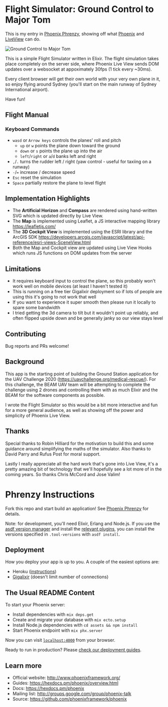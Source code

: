 # Flight Simulator: Ground Control to Major Tom

This is my entry in [Phoenix Phrenzy](https://phoenixphrenzy.com), showing off what [Phoenix](https://phoenixframework.org/) and [LiveView](https://github.com/phoenixframework/phoenix_live_view) can do.

![Ground Control to Major Tom](https://groundstation.gigalixirapp.com/)

This is a simple Flight Simulator written in Elixir. The flight simulation takes place completely on the server side, where Phoenix Live View sends DOM updates over a websocket at appoximately 30fps (1 tick every ~30ms).

Every client browser will get their own world with your very own plane in it, so enjoy flying around Sydney (you'll start on the main runway of Sydney International airport).

Have fun!

## Flight Manual

### Keyboard Commands

- `wasd` or `Arrow keys` controls the planes' roll and pitch
  - `up` or `w` points the plane down toward the ground
  - `down` or `s` points the plane up into the air
  - `left`/`right` or `a`/`d` banks left and right
- `,`/`.` turns the rudder left / right (yaw control - useful for taxiing on a runway)
- `-`/`=` increase / decrease speed
- `Esc` reset the simulation
- `Space` partially restore the plane to level flight

## Implementation Highlights

- The **Artificial Horizon** and **Compass** are rendered using hand-written SVG which is updated directly by Live View.
- The **Map** is implemented using Leaflet, a JS interactive mapping library https://leafletjs.com/
- The **3D Cockpit View** is implemented using the ESRI library and the ArcGIS SDK https://developers.arcgis.com/javascript/latest/api-reference/esri-views-SceneView.html
- Both the Map and Cockpit view are updated using Live View Hooks which runs JS functions on DOM updates from the server

## Limitations

- It requires keyboard input to control the plane, so this probably won't work well on mobile devices (at least I haven't tested it)
- This is running on a free tier Gigalixir deployment so if lots of people are using this it's going to not work that well
- If you want to experience it super smooth then please run it locally to spare some bandwidth
- I tried getting the 3d camera to tilt but it wouldn't point up reliably, and often flipped upside down and be generally janky so our view stays level

## Contributing

Bug reports and PRs welcome!

## Background

This app is the starting point of building the Ground Station application for the UAV Challenge 2020 (https://uavchallenge.org/medical-rescue/). For this challenge, the BEAM UAV team will be attempting to complete the challenge using 2 drones and controlling them with as much Elixir and the BEAM for the software components as possible.

I wrote the Flight Simulator so this would be a bit more interactive and fun for a more general audience, as well as showing off the power and simplicity of Phoenix Live View.

## Thanks

Special thanks to Robin Hilliard for the motivation to build this and some guidance around simplifying the maths of the simulator. Also thanks to David Parry and Rufus Post for moral support.

Lastly I really appreciate all the hard work that's gone into Live View, it's a pretty amazing bit of technology that we'll hopefully see a lot more of in the coming years. So thanks Chris McCord and Jose Valim!


# Phrenzy Instructions

Fork this repo and start build an application! See [Phoenix Phrenzy](https://phoenixphrenzy.com) for details.

Note: for development, you'll need Elixir, Erlang and Node.js. If you use the [asdf version manager](https://github.com/asdf-vm/asdf) and install the [relevant plugins](https://asdf-vm.com/#/plugins-all?id=plugin-list), you can install the versions specified in `.tool-versions` with `asdf install`.

## Deployment

How you deploy your app is up to you. A couple of the easiest options are:

- Heroku ([instructions](https://hexdocs.pm/phoenix/heroku.html))
- [Gigalixir](https://gigalixir.com/) (doesn't limit number of connections)

## The Usual README Content

To start your Phoenix server:

- Install dependencies with `mix deps.get`
- Create and migrate your database with `mix ecto.setup`
- Install Node.js dependencies with `cd assets && npm install`
- Start Phoenix endpoint with `mix phx.server`

Now you can visit [`localhost:4000`](http://localhost:4000) from your browser.

Ready to run in production? Please [check our deployment guides](https://hexdocs.pm/phoenix/deployment.html).

## Learn more

- Official website: http://www.phoenixframework.org/
- Guides: https://hexdocs.pm/phoenix/overview.html
- Docs: https://hexdocs.pm/phoenix
- Mailing list: http://groups.google.com/group/phoenix-talk
- Source: https://github.com/phoenixframework/phoenix
